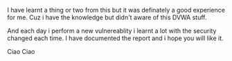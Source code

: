 
I have learnt a thing or two from this but it was definately a good experience for me. Cuz i have the knowledge but didn't aware of this DVWA stuff.

And each day i perform a new vulnereablity i learnt a lot with the security changed each time.
I have documented the report and i hope you will like it.

Ciao Ciao